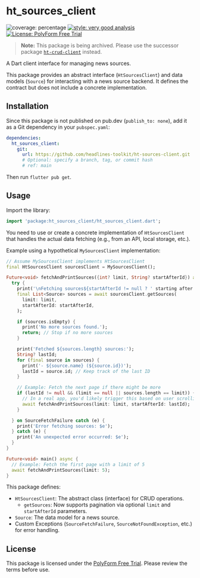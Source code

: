 # ht_sources_client

![coverage: percentage](https://img.shields.io/badge/coverage-98-green)
[![style: very good analysis](https://img.shields.io/badge/style-very_good_analysis-B22C89.svg)](https://pub.dev/packages/very_good_analysis) 
[![License: PolyForm Free Trial](https://img.shields.io/badge/License-PolyForm%20Free%20Trial-blue)](https://polyformproject.org/licenses/free-trial/1.0.0)

> **Note:** This package is being archived. Please use the successor package [`ht-crud-client`](https://github.com/headlines-toolkit/ht-crud-client) instead.

A Dart client interface for managing news sources.

This package provides an abstract interface (`HtSourcesClient`) and data models (`Source`) for interacting with a news source backend. It defines the contract but does not include a concrete implementation.

## Installation

Since this package is not published on pub.dev (`publish_to: none`), add it as a Git dependency in your `pubspec.yaml`:

```yaml
dependencies:
  ht_sources_client:
    git:
      url: https://github.com/headlines-toolkit/ht-sources-client.git
      # Optional: specify a branch, tag, or commit hash
      # ref: main
```

Then run `flutter pub get`.

## Usage

Import the library:

```dart
import 'package:ht_sources_client/ht_sources_client.dart';
```

You need to use or create a concrete implementation of `HtSourcesClient` that handles the actual data fetching (e.g., from an API, local storage, etc.).

Example using a hypothetical `MySourcesClient` implementation:

```dart
// Assume MySourcesClient implements HtSourcesClient
final HtSourcesClient sourcesClient = MySourcesClient();

Future<void> fetchAndPrintSources({int? limit, String? startAfterId}) async {
  try {
    print('\nFetching sources${startAfterId != null ? ' starting after $startAfterId' : ''}${limit != null ? ' with limit $limit' : ''}...');
    final List<Source> sources = await sourcesClient.getSources(
      limit: limit,
      startAfterId: startAfterId,
    );

    if (sources.isEmpty) {
      print('No more sources found.');
      return; // Stop if no more sources
    }

    print('Fetched ${sources.length} sources:');
    String? lastId;
    for (final source in sources) {
      print('- ${source.name} (${source.id})');
      lastId = source.id; // Keep track of the last ID
    }

    // Example: Fetch the next page if there might be more
    if (lastId != null && (limit == null || sources.length == limit)) {
      // In a real app, you'd likely trigger this based on user scrolling
      await fetchAndPrintSources(limit: limit, startAfterId: lastId);
    }

  } on SourceFetchFailure catch (e) {
    print('Error fetching sources: $e');
  } catch (e) {
    print('An unexpected error occurred: $e');
  }
}

Future<void> main() async {
  // Example: Fetch the first page with a limit of 5
  await fetchAndPrintSources(limit: 5);
}

```

This package defines:
*   `HtSourcesClient`: The abstract class (interface) for CRUD operations.
    *   `getSources`: Now supports pagination via optional `limit` and `startAfterId` parameters.
*   `Source`: The data model for a news source.
*   Custom Exceptions (`SourceFetchFailure`, `SourceNotFoundException`, etc.) for error handling.

## License

This package is licensed under the [PolyForm Free Trial](LICENSE). Please review the terms before use.
